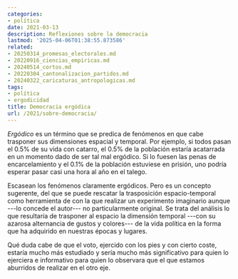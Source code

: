 ```yaml
---
categories:
- política
date: 2021-03-13
description: Reflexiones sobre la democracia
lastmod: '2025-04-06T01:38:55.873586'
related:
- 20250314_promesas_electorales.md
- 20220916_ciencias_empiricas.md
- 20240514_cortos.md
- 20220304_cantonalizacion_partidos.md
- 20240322_caricaturas_antropologicas.md
tags:
- política
- ergodicidad
title: Democracia ergódica
url: /2021/sobre-democracia/
---
```


_Ergódico_ es un término que se predica de fenómenos en que cabe trasponer sus dimensiones espacial y temporal. Por ejemplo, si todos pasan el 0.5% de su vida con catarro, el 0.5% de la población estaría acatarrada en un momento dado de ser tal mal ergódico. Si lo fuesen las penas de encarcelamiento y el 0.1% de la población estuviese en prisión, uno podría esperar pasar casi una hora al año en el talego.

Escasean los fenómenos claramente ergódicos. Pero es un concepto sugerente, del que se puede rescatar la trasposición espacio-temporal como herramienta de con la que realizar un experimento imaginario aunque ---lo concede el autor--- no particularmente original. Se trata del análisis lo que resultaría de trasponer al espacio la dimensión temporal ---con su azarosa alternancia de gustos y colores--- de la vida política en la forma que ha adquirido en nuestras épocas y lugares.

Qué duda cabe de que el voto, ejercido con los pies y con cierto coste, estaría mucho más estudiado y sería mucho más significativo para quien lo ejerciera e informativo para quien lo observara que el que estamos aburridos de realizar en el otro eje.